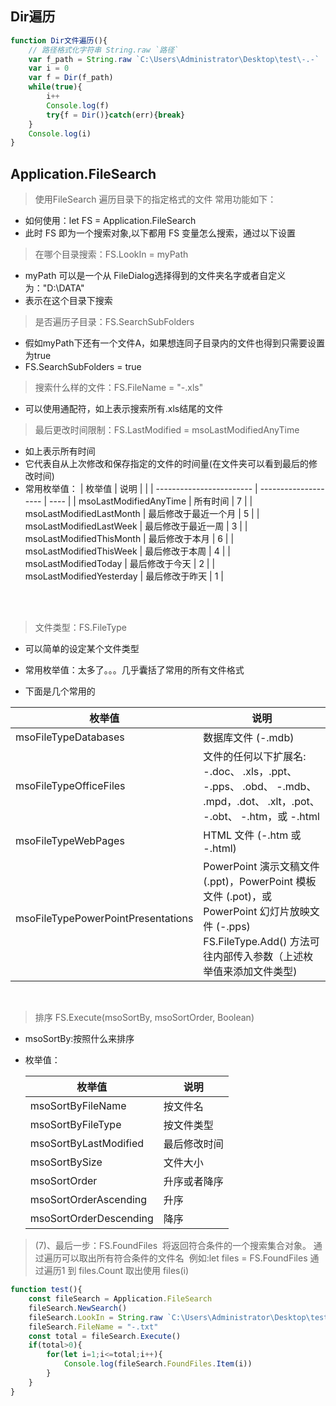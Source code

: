 

## Dir遍历

```javascript
function Dir文件遍历(){
	// 路径格式化字符串 String.raw `路径`
	var f_path = String.raw `C:\Users\Administrator\Desktop\test\-.-`
	var i = 0
	var f = Dir(f_path)
	while(true){
		i++
		Console.log(f)
		try{f = Dir()}catch(err){break}
	}
	Console.log(i)
}
```

##  Application.FileSearch
> 使用FileSearch 遍历目录下的指定格式的文件
> 常用功能如下：
-  如何使用：let FS = Application.FileSearch
- 此时 FS 即为一个搜索对象,以下都用 FS 变量怎么搜索，通过以下设置
> 在哪个目录搜索：FS.LookIn = myPath
- myPath 可以是一个从 FileDialog选择得到的文件夹名字或者自定义为："D:\\DATA"
- 表示在这个目录下搜索

> 是否遍历子目录：FS.SearchSubFolders
- 假如myPath下还有一个文件A，如果想连同子目录内的文件也得到只需要设置为true
- FS.SearchSubFolders = true

> 搜索什么样的文件：FS.FileName = "-.xls"
- 可以使用通配符，如上表示搜索所有.xls结尾的文件

> 最后更改时间限制：FS.LastModified = msoLastModifiedAnyTime

- 如上表示所有时间
- 它代表自从上次修改和保存指定的文件的时间量(在文件夹可以看到最后的修改时间)
- 常用枚举值：
	| 枚举值                   | 说明                 |      |
	| ------------------------ | -------------------- | ---- |
	| msoLastModifiedAnyTime   | 所有时间             | 7    |
	| msoLastModifiedLastMonth | 最后修改于最近一个月 | 5    |
	| msoLastModifiedLastWeek  | 最后修改于最近一周   | 3    |
	| msoLastModifiedThisMonth | 最后修改于本月       | 6    |
	| msoLastModifiedThisWeek  | 最后修改于本周       | 4    |
	| msoLastModifiedToday     | 最后修改于今天       | 2    |
	| msoLastModifiedYesterday | 最后修改于昨天       | 1    |


​		
​	
> 文件类型：FS.FileType
- 可以简单的设定某个文件类型

- 常用枚举值：太多了。。。几乎囊括了常用的所有文件格式

- 下面是几个常用的

| 枚举值                             | 说明                                                         |
| ---------------------------------- | ------------------------------------------------------------ |
| msoFileTypeDatabases               | 数据库文件 (-.mdb)                                           |
| msoFileTypeOfficeFiles             | 文件的任何以下扩展名: -.doc、 .xls，.ppt、 -.pps、 .obd、 -.mdb、 .mpd，.dot、 .xlt，.pot、 -.obt、 -.htm，或 -.html |
| msoFileTypeWebPages                | HTML 文件 (-.htm 或 -.html)                                  |
| msoFileTypePowerPointPresentations | PowerPoint 演示文稿文件 (.ppt)，PowerPoint 模板文件 (.pot)，或 PowerPoint 幻灯片放映文件 (-.pps)<br/>FS.FileType.Add() 方法可往内部传入参数（上述枚举值来添加文件类型) |


​    

> 排序 FS.Execute(msoSortBy, msoSortOrder, Boolean)
- msoSortBy:按照什么来排序
- 枚举值：

  | 枚举值      | 说明     |
  | ---------------------- | ------------ |
  | msoSortByFileName    | 按文件名    |
  | msoSortByFileType      | 按文件类型   |
  | msoSortByLastModified  | 最后修改时间 |
  | msoSortBySize          | 文件大小     |
  | msoSortOrder           | 升序或者降序 |
  | msoSortOrderAscending  | 升序         |
  | msoSortOrderDescending | 降序         |

  

> (7)、最后一步：FS.FoundFiles
​	将返回符合条件的一个搜索集合对象。
​	通过遍历可以取出所有符合条件的文件名
​	例如:let files = FS.FoundFiles
​	通过遍历1 到 files.Count 取出使用 files(i)

```javascript
function test(){
	const fileSearch = Application.FileSearch
	fileSearch.NewSearch()
	fileSearch.LookIn = String.raw `C:\Users\Administrator\Desktop\test`
	fileSearch.FileName = "-.txt"
	const total = fileSearch.Execute() 
	if(total>0){
		for(let i=1;i<=total;i++){
			Console.log(fileSearch.FoundFiles.Item(i))
		}
	}
}
```